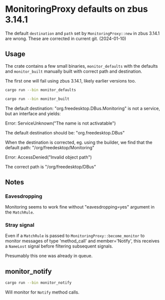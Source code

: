 # MonitoringProxy defaults on zbus 3.14.1

The default `destination` and `path` set by `MonitoringProxy::new` in zbus 3.14.1 are wrong. These are corrected in current git. (2024-01-10)

## Usage

The crate contains a few small binaries, `monitor_defaults` with the defaults and `monitor_built` manually built with correct path and destination.

The first one will fail using zbus 3.14.1, likely earlier versions too.

```bash
cargo run --bin monitor_defaults
```

```bash
cargo run --bin monitor_built
```

The default destination: "org.freedesktop.DBus.Monitoring" is not a service, but an interface and yields:

Error: ServiceUnknown("The name is not activatable")

The default destination should be: "org.freedesktop.DBus"

When the destination is corrected, eg. using the builder, we find that
the default path: "/org/freedesktop/Monitoring"

Error: AccessDenied("Invalid object path")

The correct path is "/org/freedesktop/DBus"

## Notes

### Eavesdropping

Monitoring seems to work fine without "eavesdropping=yes" argument in the `MatchRule`.

### Stray signal

Even if a `MatchRule` is passed to `MonitoringProxy::become_monitor` to monitor messages of type 'method_call' and member='Notify', this receives a `NameLost` signal before filtering subsequent signals.

Presumably this one was already in queue.

## monitor_notify

```bash
cargo run --bin monitor_notify
```

Will monitor for `Notify` method calls.
